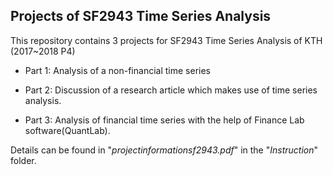 ## Projects of SF2943 Time Series Analysis

This repository contains 3 projects for SF2943 Time Series Analysis of KTH (2017~2018 P4) 

- Part 1: Analysis of a non-financial time series

- Part 2: Discussion of a research article which makes use of time series analysis.

- Part 3: Analysis of financial time series with the help of Finance Lab software(QuantLab).

Details can be found in "*projectinformationsf2943.pdf*" in the "*Instruction*" folder.
 